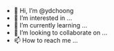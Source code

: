 - 👋 Hi, I’m @ydchoong
- 👀 I’m interested in ...
- 🌱 I’m currently learning ...
- 💞️ I’m looking to collaborate on ...
- 📫 How to reach me ...

<!---
ydchoong/ydchoong is a ✨ special ✨ repository because its `README.md` (this file) appears on your GitHub profile.
You can click the Preview link to take a look at your changes.
--->
